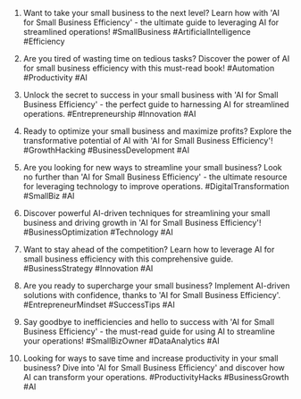 1. Want to take your small business to the next level? Learn how with 'AI for Small Business Efficiency' - the ultimate guide to leveraging AI for streamlined operations! #SmallBusiness #ArtificialIntelligence #Efficiency

2. Are you tired of wasting time on tedious tasks? Discover the power of AI for small business efficiency with this must-read book! #Automation #Productivity #AI

3. Unlock the secret to success in your small business with 'AI for Small Business Efficiency' - the perfect guide to harnessing AI for streamlined operations. #Entrepreneurship #Innovation #AI

4. Ready to optimize your small business and maximize profits? Explore the transformative potential of AI with 'AI for Small Business Efficiency'! #GrowthHacking #BusinessDevelopment #AI

5. Are you looking for new ways to streamline your small business? Look no further than 'AI for Small Business Efficiency' - the ultimate resource for leveraging technology to improve operations. #DigitalTransformation #SmallBiz #AI

6. Discover powerful AI-driven techniques for streamlining your small business and driving growth in 'AI for Small Business Efficiency'! #BusinessOptimization #Technology #AI

7. Want to stay ahead of the competition? Learn how to leverage AI for small business efficiency with this comprehensive guide. #BusinessStrategy #Innovation #AI

8. Are you ready to supercharge your small business? Implement AI-driven solutions with confidence, thanks to 'AI for Small Business Efficiency'. #EntrepreneurMindset #SuccessTips #AI

9. Say goodbye to inefficiencies and hello to success with 'AI for Small Business Efficiency' - the must-read guide for using AI to streamline your operations! #SmallBizOwner #DataAnalytics #AI

10. Looking for ways to save time and increase productivity in your small business? Dive into 'AI for Small Business Efficiency' and discover how AI can transform your operations. #ProductivityHacks #BusinessGrowth #AI


